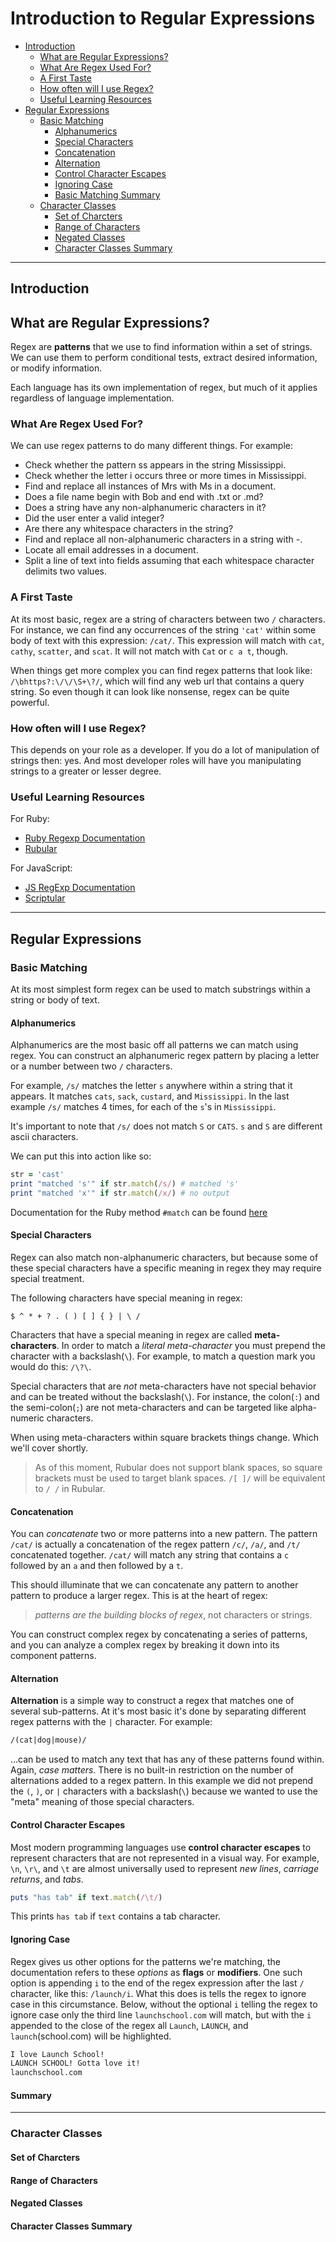 # Introduction to Regular Expressions

- [Introduction](#introduction)
  - [What are Regular Expressions?](#what-are-regular-expressions)
  - [What Are Regex Used For?](#what-are-regex-used-for)
  - [A First Taste](#a-first-taste)
  - [How often will I use Regex?](#how-often-will-I-use-regex)
  - [Useful Learning Resources](#useful-learning-resources)
- [Regular Expressions](#regular-expressions)
  - [Basic Matching](#basic-matching)
    - [Alphanumerics](#alphanumerics)
    - [Special Characters](#special-characters)
    - [Concatenation](#concatenation)
    - [Alternation](#alternation)
    - [Control Character Escapes](#control-character-escapes)
    - [Ignoring Case](#ignoring-case)
    - [Basic Matching Summary](#basic-matching-summary)
  - [Character Classes](#character-classes)
    - [Set of Charcters](#set-of-characters)
    - [Range of Characters](#range-of-characters)
    - [Negated Classes](#negatred-classes)
    - [Character Classes Summary](#character-classes-summary)

---

## Introduction

## What are Regular Expressions?

Regex are **patterns** that we use to find information within a set of strings. We can use them 
to perform conditional tests, extract desired information, or modify information.

Each language has its own implementation of regex, but much of it applies regardless of language implementation.

### What Are Regex Used For?

We can use regex patterns to do many different things. For example:

- Check whether the pattern ss appears in the string Mississippi.
- Check whether the letter i occurs three or more times in Mississippi.
- Find and replace all instances of Mrs with Ms in a document.
- Does a file name begin with Bob and end with .txt or .md?
- Does a string have any non-alphanumeric characters in it?
- Did the user enter a valid integer?
- Are there any whitespace characters in the string?
- Find and replace all non-alphanumeric characters in a string with -.
- Locate all email addresses in a document.
- Split a line of text into fields assuming that each whitespace character delimits two values.

### A First Taste

At its most basic, regex are a string of characters between two `/` characters. For instance, we can find any occurrences of the string `'cat'` within some body of text with this expression: `/cat/`. This expression will match with `cat`, `cathy`, `scatter`, and `scat`. It will not match with `Cat` or `c a t`, though.

When things get more complex you can find regex patterns that look like: `/\bhttps?:\/\/\S+\?/`, which will find any web url that contains a query string. So even though it can look like nonsense, regex can be quite powerful.
  
### How often will I use Regex?

This depends on your role as a developer. If you do a lot of manipulation of strings then: yes. And most developer roles will have you manipulating strings to a greater or lesser degree.

### Useful Learning Resources

For Ruby:

- [Ruby Regexp Documentation](https://ruby-doc.org/core-3.1.0/Regexp.html)
- [Rubular](https://rubular.com/)

For JavaScript:

- [JS RegExp Documentation](https://developer.mozilla.org/en-US/docs/Web/JavaScript/Reference/Global_Objects/RegExp)
- [Scriptular](https://scriptular.com/)

---

## Regular Expressions

### Basic Matching

At its most simplest form regex can be used to match substrings within a string or body of text.

#### Alphanumerics

Alphanumerics are the most basic off all patterns we can match using regex. You can construct an alphanumeric regex pattern by placing a letter or a number between two `/` characters.

For example, `/s/` matches the letter `s` anywhere within a string that it appears. It matches `cats`, `sack`, `custard`, and `Mississippi`. In the last example `/s/` matches 4 times, for each of the `s`'s in `Mississippi`.

It's important to note that `/s/` does not match `S` or `CATS`. `s` and `S` are different ascii characters.

We can put this into action like so:

```ruby
str = 'cast'
print "matched 's'" if str.match(/s/) # matched 's' 
print "matched 'x'" if str.match(/x/) # no output
```

Documentation for the Ruby method `#match` can be found [here](https://ruby-doc.org/core-3.1.0/Regexp.html#method-i-match)

#### Special Characters

Regex can also match non-alphanumeric characters, but because some of these special characters have a specific meaning in regex they may require special treatment.

The following characters have special meaning in regex:

`$ ^ * + ? . ( ) [ ] { } | \ /`

Characters that have a special meaning in regex are called **meta-characters**. In order to match a _literal meta-character_ you must prepend the character with a backslash(`\`). For example, to match a question mark you would do this: `/\?\`.

Special characters that are _not_ meta-characters have not special behavior and can be treated without the backslash(`\`). For instance, the colon(`:`) and the semi-colon(`;`) are not meta-characters and can be targeted like alpha-numeric characters.

When using meta-characters within square brackets things change. Which we'll cover shortly.

> As of this moment, Rubular does not support blank spaces, so square brackets must be used to target blank spaces. `/[ ]/` will be equivalent to `/ /` in Rubular.

#### Concatenation

You can _concatenate_ two or more patterns into a new pattern. The pattern `/cat/` is actually a concatenation of the regex pattern `/c/`, `/a/`, and `/t/` concatenated together. `/cat/` will match any string that contains a `c` followed by an `a` and then followed by a `t`.

This should illuminate that we can concatenate any pattern to another pattern to produce a larger regex. This is at the heart of regex:
>_patterns are the building blocks of regex_, not characters or strings.

You can construct complex regex by concatenating a series of patterns, and you can analyze a complex regex by breaking it down into its component patterns.

#### Alternation

**Alternation** is a simple way to construct a regex that matches one of several sub-patterns. At it's most basic it's done by separating different regex patterns with the `|` character. For example:

```txt
/(cat|dog|mouse)/
```

...can be used to match any text that has any of these patterns found within. Again, _case matters_. There is no built-in restriction on the number of alternations added to a regex pattern. In this example we did not prepend the `(`, `)`, or `|` characters with a backslash(`\`) because we wanted to use the "meta" meaning of those special characters.

#### Control Character Escapes

Most modern programming languages use **control character escapes** to represent characters that are not represented in a visual way. For example, `\n`, `\r\`, and `\t` are almost universally used to represent _new lines_, _carriage returns_, and _tabs_.

```ruby
puts "has tab" if text.match(/\t/)
```

This prints `has tab` if `text` contains a tab character.

#### Ignoring Case

Regex gives us other options for the patterns we're matching, the documentation refers to these _options_ as **flags** or **modifiers**. One such option is appending `i` to the end of the regex expression after the last `/` character, like this: `/launch/i`. What this does is tells the regex to ignore case in this circumstance. Below, without the optional `i` telling the regex to ignore case only the third line `launchschool.com` will match, but with the `i` appended to the close of the regex all `Launch`, `LAUNCH`, and `launch`(school.com) will be highlighted.

```txt
I love Launch School!
LAUNCH SCHOOL! Gotta love it!
launchschool.com
```

#### Summary

---

### Character Classes


    
#### Set of Charcters
    
#### Range of Characters
    
#### Negated Classes
    
#### Character Classes Summary
